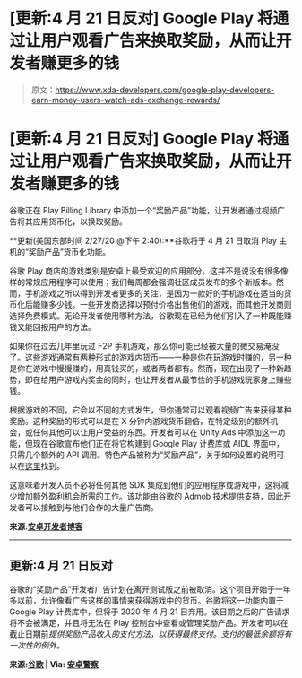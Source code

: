 # [更新:4 月 21 日反对] Google Play 将通过让用户观看广告来换取奖励，从而让开发者赚更多的钱

> 原文：<https://www.xda-developers.com/google-play-developers-earn-money-users-watch-ads-exchange-rewards/>

# [更新:4 月 21 日反对] Google Play 将通过让用户观看广告来换取奖励，从而让开发者赚更多的钱

谷歌正在 Play Billing Library 中添加一个“奖励产品”功能，让开发者通过视频广告将其应用货币化，以换取奖励。

**更新(美国东部时间 2/27/20 @下午 2:40):**谷歌将于 4 月 21 日取消 Play 主机的“奖励产品”货币化功能。

谷歌 Play 商店的游戏类别是安卓上最受欢迎的应用部分。这并不是说没有很多像样的常规应用程序可以使用；我们每周都会强调社区成员发布的多个新版本。然而，手机游戏之所以得到开发者更多的关注，是因为一款好的手机游戏在适当的货币化后能赚多少钱。一些开发商选择以预付价格出售他们的游戏，而其他开发商则选择免费模式。无论开发者使用哪种方法，谷歌现在已经为他们引入了一种既能赚钱又能回报用户的方法。

如果你在过去几年里玩过 F2P 手机游戏，那么你可能已经被大量的微交易淹没了。这些游戏通常有两种形式的游戏内货币——一种是你在玩游戏时赚的，另一种是你在游戏中慢慢赚的，用真钱买的，或者两者都有。然而，现在出现了一种新趋势，即在给用户游戏内奖金的同时，也让开发者从最节俭的手机游戏玩家身上赚些钱。

根据游戏的不同，它会以不同的方式发生，但你通常可以观看视频广告来获得某种奖励。这种奖励的形式可以是在 X 分钟内游戏货币翻倍，在特定级别的额外机会，或任何其他可以让用户受益的东西。开发者可以在 Unity Ads 中添加这一功能，但现在谷歌宣布他们正在将它构建到 Google Play 计费库或 AIDL 界面中，只需几个额外的 API 调用。特色产品被称为“奖励产品”，关于如何设置的说明可以在[这里](https://support.google.com/googleplay/android-developer/answer/9155268)找到。

这意味着开发人员不必将任何其他 SDK 集成到他们的应用程序或游戏中，这将减少增加额外盈利机会所需的工作。该功能由谷歌的 Admob 技术提供支持，因此开发者可以接触到与他们合作的大量广告商。

**来源:[安卓开发者博客](https://android-developers.googleblog.com/2019/03/supplement-your-earnings-with-rewarded.html)**

* * *

## 更新:4 月 21 日反对

谷歌的“奖励产品”开发者广告计划在离开测试版之前被取消。这个项目开始于一年多以前，允许像看广告这样的事情来获得游戏中的货币。谷歌将这一功能内置于 Google Play 计费库中，但将于 2020 年 4 月 21 日弃用。该日期之后的广告请求将不会被满足，并且将无法在 Play 控制台中查看或管理奖励产品。开发者可以在截止日期前*提供奖励产品收入的支付方法，以获得最终支付。支付的最低余额将有一次性的例外。*

**来源:[谷歌](https://support.google.com/googleplay/android-developer/answer/9155268?hl=en) | Via: [安卓警察](https://www.androidpolice.com/2020/02/27/google-is-killing-rewarded-product-developer-ad-program/)**